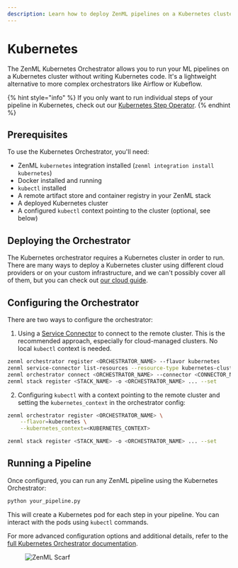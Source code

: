 ```yaml
---
description: Learn how to deploy ZenML pipelines on a Kubernetes cluster.
---
```


# Kubernetes

The ZenML Kubernetes Orchestrator allows you to run your ML pipelines on a Kubernetes cluster without writing Kubernetes code. It's a lightweight alternative to more complex orchestrators like Airflow or Kubeflow.

{% hint style="info" %}
If you only want to run individual steps of your pipeline in Kubernetes, check out our [Kubernetes Step Operator](../../component-guide/step-operators/kubernetes.md).
{% endhint %}

## Prerequisites

To use the Kubernetes Orchestrator, you'll need:

- ZenML `kubernetes` integration installed (`zenml integration install kubernetes`)
- Docker installed and running
- `kubectl` installed
- A remote artifact store and container registry in your ZenML stack
- A deployed Kubernetes cluster
- A configured `kubectl` context pointing to the cluster (optional, see below)

## Deploying the Orchestrator

The Kubernetes orchestrator requires a Kubernetes cluster in order to run. There are many ways to deploy a Kubernetes cluster using different cloud providers or on your custom infrastructure, and we can't possibly cover all of them, but you can check out [our cloud guide](../../user-guide/cloud-guide/cloud-guide.md).

## Configuring the Orchestrator

There are two ways to configure the orchestrator:

1. Using a [Service Connector](../../how-to/infrastructure-deployment/auth-management/service-connectors-guide.md) to connect to the remote cluster. This is the recommended approach, especially for cloud-managed clusters. No local `kubectl` context is needed.

```bash
zenml orchestrator register <ORCHESTRATOR_NAME> --flavor kubernetes
zenml service-connector list-resources --resource-type kubernetes-cluster -e
zenml orchestrator connect <ORCHESTRATOR_NAME> --connector <CONNECTOR_NAME>
zenml stack register <STACK_NAME> -o <ORCHESTRATOR_NAME> ... --set
```

2. Configuring `kubectl` with a context pointing to the remote cluster and setting the `kubernetes_context` in the orchestrator config:

```bash
zenml orchestrator register <ORCHESTRATOR_NAME> \
    --flavor=kubernetes \
    --kubernetes_context=<KUBERNETES_CONTEXT>

zenml stack register <STACK_NAME> -o <ORCHESTRATOR_NAME> ... --set
```

## Running a Pipeline

Once configured, you can run any ZenML pipeline using the Kubernetes Orchestrator:

```bash
python your_pipeline.py
```

This will create a Kubernetes pod for each step in your pipeline. You can interact with the pods using `kubectl` commands.

For more advanced configuration options and additional details, refer to the [full Kubernetes Orchestrator documentation](../../component-guide/orchestrators/kubernetes.md).

<!-- For scarf -->
<figure><img alt="ZenML Scarf" referrerpolicy="no-referrer-when-downgrade" src="https://static.scarf.sh/a.png?x-pxid=f0b4f458-0a54-4fcd-aa95-d5ee424815bc" /></figure>


